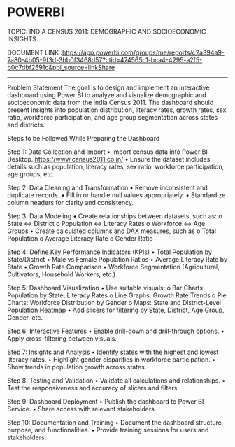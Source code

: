 # POWERBI
TOPIC: INDIA CENSUS 2011: DEMOGRAPHIC AND SOCIOECONOMIC INSIGHTS

 DOCUMENT LINK :https://app.powerbi.com/groups/me/reports/c2a394a9-7a80-4b05-9f3d-3bb0f3468d57?ctid=474565c1-bca4-4295-a2f5-b0c7dbf2591c&pbi_source=linkShare
________________________________________
Problem Statement
The goal is to design and implement an interactive dashboard using Power BI to analyze and visualize demographic and socioeconomic data from the India Census 2011. The dashboard should present insights into population distribution, literacy rates, growth rates, sex ratio, workforce participation, and age group segmentation across states and districts.

 Steps to be Followed While Preparing the Dashboard
 
Step 1: Data Collection and Import
•	Import census data into Power BI Desktop. https://www.census2011.co.in/
•	Ensure the dataset includes details such as population, literacy rates, sex ratio, workforce participation, age groups, etc.

Step 2: Data Cleaning and Transformation
•	Remove inconsistent and duplicate records.
•	Fill in or handle null values appropriately.
•	Standardize column headers for clarity and consistency.

Step 3: Data Modeling
•	Create relationships between datasets, such as:
o	State ↔ District
o	Population ↔ Literacy Rates
o	Workforce ↔ Age Groups
•	Create calculated columns and DAX measures, such as
o	Total Population
o	Average Literacy Rate
o	Gender Ratio

Step 4: Define Key Performance Indicators (KPIs)
•	Total Population by State/District
•	Male vs Female Population Ratios
•	Average Literacy Rate by State
•	Growth Rate Comparison
•	Workforce Segmentation (Agricultural, Cultivators, Household Workers, etc.)

Step 5: Dashboard Visualization
•	Use suitable visuals:
   o	Bar Charts: Population by State, Literacy Rates
   o	Line Graphs: Growth Rate Trends
   o	Pie Charts: Workforce Distribution by Gender
   o	Maps: State and District-Level Population Heatmap
•	Add slicers for filtering by State, District, Age Group, Gender, etc.

Step 6: Interactive Features
•	Enable drill-down and drill-through options.
•	Apply cross-filtering between visuals.

Step 7: Insights and Analysis
•	Identify states with the highest and lowest literacy rates.
•	Highlight gender disparities in workforce participation.
•	Show trends in population growth across states.

Step 8: Testing and Validation
•	Validate all calculations and relationships.
•	Test the responsiveness and accuracy of slicers and filters.

Step 9: Dashboard Deployment
•	Publish the dashboard to Power BI Service.
•	Share access with relevant stakeholders.

Step 10: Documentation and Training
•	Document the dashboard structure, purpose, and functionalities.
•	Provide training sessions for users and stakeholders.
